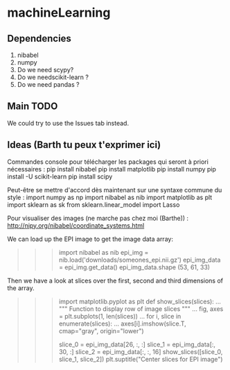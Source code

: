 # machineLearning

## Dependencies

1. nibabel
2. numpy
3. Do we need scypy?
4. Do we needscikit-learn ?
5. Do we need pandas ?

## Main TODO 
We could try to use the Issues tab instead.

## Ideas (Barth tu peux t'exprimer ici)

Commandes console pour télécharger les packages qui seront à priori nécessaires :
pip install nibabel
pip install matplotlib
pip install numpy
pip install -U scikit-learn
pip install scipy

Peut-être se mettre d'accord dès maintenant sur une syntaxe commune du style :
import numpy as np
import nibabel as nib
import matplotlib as plt
import sklearn as sk
from sklearn.linear_model import Lasso

Pour visualiser des images (ne marche pas chez moi (Barthe)) :
http://nipy.org/nibabel/coordinate_systems.html

We can load up the EPI image to get the image data array:
>>> import nibabel as nib
>>> epi_img = nib.load('downloads/someones_epi.nii.gz')
>>> epi_img_data = epi_img.get_data()
>>> epi_img_data.shape
(53, 61, 33)

Then we have a look at slices over the first, second and third dimensions of the array.
>>> import matplotlib.pyplot as plt
>>> def show_slices(slices):
...    """ Function to display row of image slices """
...    fig, axes = plt.subplots(1, len(slices))
...    for i, slice in enumerate(slices):
...        axes[i].imshow(slice.T, cmap="gray", origin="lower")
>>>
>>> slice_0 = epi_img_data[26, :, :]
>>> slice_1 = epi_img_data[:, 30, :]
>>> slice_2 = epi_img_data[:, :, 16]
>>> show_slices([slice_0, slice_1, slice_2])
>>> plt.suptitle("Center slices for EPI image")  

